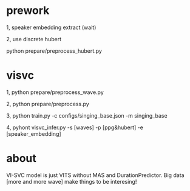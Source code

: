 # prework
1, speaker embedding extract (wait)

2, use discrete hubert

python prepare/preprocess_hubert.py

# visvc
1, python prepare/preprocess_wave.py

2, python prepare/preprocess.py

3, python train.py -c configs/singing_base.json -m singing_base

4, pyhont visvc_infer.py -s [waves] -p [ppg&hubert] -e [speaker_embedding]

# about
 VI-SVC model is just VITS without MAS and DurationPredictor. Big data [more and more wave] make things to be interesing!
